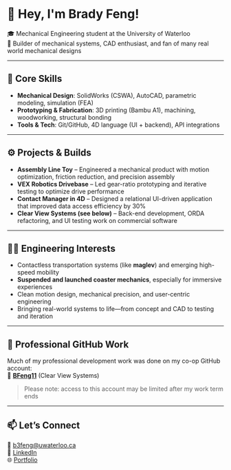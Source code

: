 # 👋 Hey, I'm Brady Feng!

🎓 Mechanical Engineering student at the University of Waterloo  
🔩 Builder of mechanical systems, CAD enthusiast, and fan of many real world mechanical designs


---

## 🧰 Core Skills
- **Mechanical Design**: SolidWorks (CSWA), AutoCAD, parametric modeling, simulation (FEA)
- **Prototyping & Fabrication**: 3D printing (Bambu A1), machining, woodworking, structural bonding  
- **Tools & Tech**: Git/GitHub, 4D language (UI + backend), API integrations

---

## ⚙️ Projects & Builds
- **Assembly Line Toy** – Engineered a mechanical product with motion optimization, friction reduction, and precision assembly  
- **VEX Robotics Drivebase** – Led gear-ratio prototyping and iterative testing to optimize drive performance  
- **Contact Manager in 4D** – Designed a relational UI-driven application that improved data access efficiency by 30%  
- **Clear View Systems (see below)** – Back-end development, ORDA refactoring, and UI testing work on commercial software  

---

## 🚄🎢 Engineering Interests
- Contactless transportation systems (like **maglev**) and emerging high-speed mobility  
- **Suspended and launched coaster mechanics**, especially for immersive experiences  
- Clean motion design, mechanical precision, and user-centric engineering  
- Bringing real-world systems to life—from concept and CAD to testing and iteration  

---

## 💼 Professional GitHub Work
Much of my professional development work was done on my co-op GitHub account:  
🔧 **[BFeng11](https://github.com/BFeng11)** (Clear View Systems)  
> Please note: access to this account may be limited after my work term ends

---

## 📫 Let’s Connect
📧 [b3feng@uwaterloo.ca](mailto:b3feng@uwaterloo.ca)  
🔗 [LinkedIn](https://www.linkedin.com/in/brady-feng)  
🌐 [Portfolio](https://brady-feng-engineering-portfolio.b12sites.com)



<!---
BFeng51/BFeng51 is a ✨ special ✨ repository because its `README.md` (this file) appears on your GitHub profile.
You can click the Preview link to take a look at your changes.
--->
